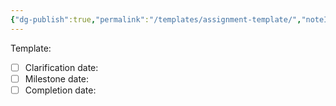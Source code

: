 ```yaml
---
{"dg-publish":true,"permalink":"/templates/assignment-template/","noteIcon":"","created":"2025-05-20T09:18:17.442-05:00"}
---
```


Template:
- [ ] Clarification date:
- [ ] Milestone date:
- [ ] Completion date: